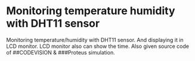 # Monitoring temperature humidity with DHT11 sensor
Monitoring temperature/humidity with  DHT11 sensor. And displaying it in LCD monitor. LCD monitor also can show the time.
Also given source code of ##CODEVISION & ###Proteus simulation.

